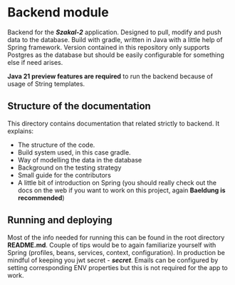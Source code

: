 # Backend module
Backend for the **_Szakal-2_** application. Designed to pull, modify and push data
to the database. Build with gradle, written in Java with a little help of Spring framework. Version
contained in this repository only supports Postgres as the database but should be 
easily configurable for something else if need arises.

**Java 21 preview features are required** to run the backend because of usage of 
String templates.

## Structure of the documentation
This directory contains documentation that related strictly to backend. It explains:
* The structure of the code. 
* Build system used, in this case gradle.
* Way of modelling the data in the database
* Background on the testing strategy
* Small guide for the contributors
* A little bit of introduction on Spring (you should really check out the docs on the 
web if you want to work on this project, again **Baeldung is recommended**)

## Running and deploying
Most of the info needed for running this can be found in the root directory **README.md**. 
Couple of tips would be to again familiarize yourself with Spring (profiles, beans, services, context, configuration).
In production be mindful of keeping you jwt secret - ***secret***. Emails can be configured
by setting corresponding ENV properties but this is not required for the app to work.
